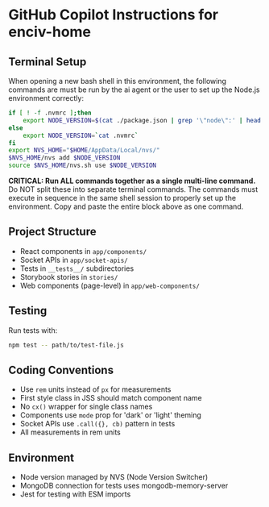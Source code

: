 # GitHub Copilot Instructions for enciv-home

## Terminal Setup

When opening a new bash shell in this environment, the following commands are must be run by the ai agent or the user to set up the Node.js environment correctly:

```bash
if [ ! -f .nvmrc ];then
    export NODE_VERSION=$(cat ./package.json | grep '\"node\":' | head -1 | awk -F: '{ print $2 }' | sed 's/[",]//g')
else
    export NODE_VERSION=`cat .nvmrc`
fi
export NVS_HOME="$HOME/AppData/Local/nvs/"
$NVS_HOME/nvs add $NODE_VERSION
source $NVS_HOME/nvs.sh use $NODE_VERSION
```

**CRITICAL: Run ALL commands together as a single multi-line command.** Do NOT split these into separate terminal commands. The commands must execute in sequence in the same shell session to properly set up the environment. Copy and paste the entire block above as one command.

## Project Structure

- React components in `app/components/`
- Socket APIs in `app/socket-apis/`
- Tests in `__tests__/` subdirectories
- Storybook stories in `stories/`
- Web components (page-level) in `app/web-components/`

## Testing

Run tests with:

```bash
npm test -- path/to/test-file.js
```

## Coding Conventions

- Use `rem` units instead of `px` for measurements
- First style class in JSS should match component name
- No `cx()` wrapper for single class names
- Components use `mode` prop for 'dark' or 'light' theming
- Socket APIs use `.call({}, cb)` pattern in tests
- All measurements in rem units

## Environment

- Node version managed by NVS (Node Version Switcher)
- MongoDB connection for tests uses mongodb-memory-server
- Jest for testing with ESM imports
